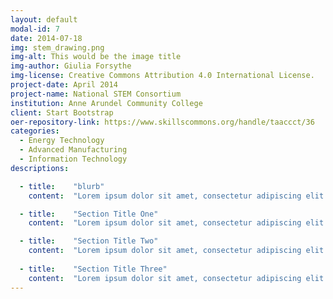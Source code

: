```yaml
---
layout: default
modal-id: 7
date: 2014-07-18
img: stem_drawing.png
img-alt: This would be the image title
img-author: Giulia Forsythe
img-license: Creative Commons Attribution 4.0 International License.
project-date: April 2014
project-name: National STEM Consortium
institution: Anne Arundel Community College
client: Start Bootstrap
oer-repository-link: https://www.skillscommons.org/handle/taaccct/36
categories:
  - Energy Technology
  - Advanced Manufacturing
  - Information Technology
descriptions:

  - title:    "blurb"
    content:  "Lorem ipsum dolor sit amet, consectetur adipiscing elit."

  - title:    "Section Title One"
    content:  "Lorem ipsum dolor sit amet, consectetur adipiscing elit."

  - title:    "Section Title Two"
    content:  "Lorem ipsum dolor sit amet, consectetur adipiscing elit."
    
  - title:    "Section Title Three"
    content:  "Lorem ipsum dolor sit amet, consectetur adipiscing elit."
---
```

